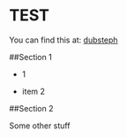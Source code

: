 TEST
===

You can find this at: [dubsteph](http://wwww.something.com)

##Section 1

- 1

- item 2


##Section 2

Some other stuff